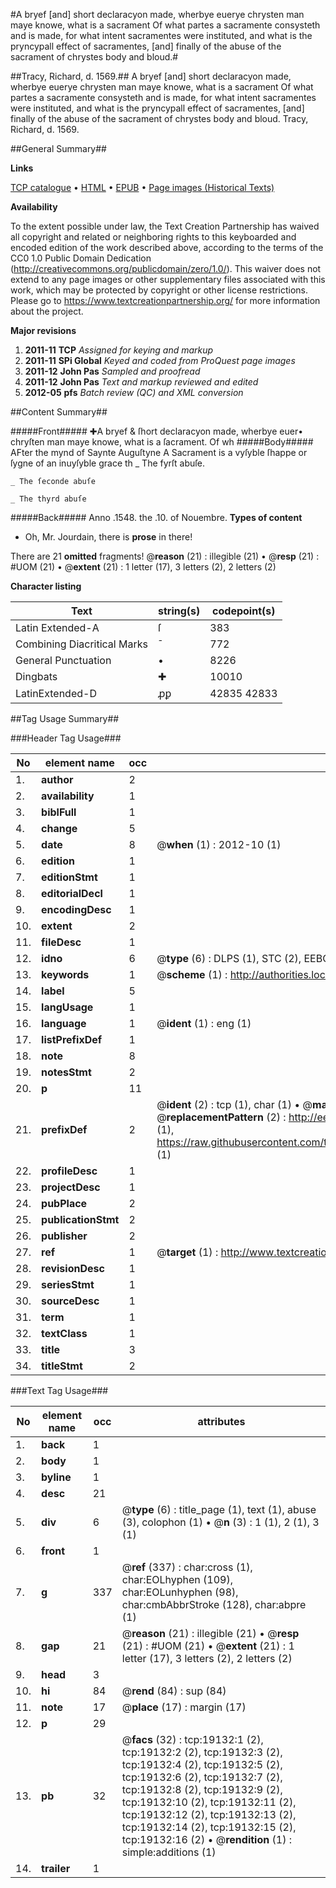 #A bryef [and] short declaracyon made, wherbye euerye chrysten man maye knowe, what is a sacrament Of what partes a sacramente consysteth and is made, for what intent sacramentes were instituted, and what is the pryncypall effect of sacramentes, [and] finally of the abuse of the sacrament of chrystes body and bloud.#

##Tracy, Richard, d. 1569.##
A bryef [and] short declaracyon made, wherbye euerye chrysten man maye knowe, what is a sacrament Of what partes a sacramente consysteth and is made, for what intent sacramentes were instituted, and what is the pryncypall effect of sacramentes, [and] finally of the abuse of the sacrament of chrystes body and bloud.
Tracy, Richard, d. 1569.

##General Summary##

**Links**

[TCP catalogue](http://www.ota.ox.ac.uk/tcp/)  • 
[HTML](http://tei.it.ox.ac.uk/tcp/Texts-HTML/free/A13/A13855.html)  • 
[EPUB](http://tei.it.ox.ac.uk/tcp/Texts-EPUB/free/A13/A13855.epub) • 
[Page images (Historical Texts)](https://historicaltexts.jisc.ac.uk/eebo-99853737e)

**Availability**

To the extent possible under law, the Text Creation Partnership has waived all copyright and related or neighboring rights to this keyboarded and encoded edition of the work described above, according to the terms of the CC0 1.0 Public Domain Dedication (http://creativecommons.org/publicdomain/zero/1.0/). This waiver does not extend to any page images or other supplementary files associated with this work, which may be protected by copyright or other license restrictions. Please go to https://www.textcreationpartnership.org/ for more information about the project.

**Major revisions**

1. __2011-11__ __TCP__ *Assigned for keying and markup*
1. __2011-11__ __SPi Global__ *Keyed and coded from ProQuest page images*
1. __2011-12__ __John Pas__ *Sampled and proofread*
1. __2011-12__ __John Pas__ *Text and markup reviewed and edited*
1. __2012-05__ __pfs__ *Batch review (QC) and XML conversion*

##Content Summary##

#####Front#####
✚A bryef & ſhort declaracyon made, wherbye euer• chryſten man maye knowe, what is a ſacrament. Of wh
#####Body#####
AFter the mynd of Saynte Auguſtyne A Sacrament is a vyſyble ſhappe or ſygne of an inuyſyble grace th
    _ The fyrſt abuſe.

    _ The ſeconde abuſe

    _ The thyrd abuſe

#####Back#####
Anno .1548. the .10. of Nouembre.
**Types of content**

  * Oh, Mr. Jourdain, there is **prose** in there!

There are 21 **omitted** fragments! 
 @__reason__ (21) : illegible (21)  •  @__resp__ (21) : #UOM (21)  •  @__extent__ (21) : 1 letter (17), 3 letters (2), 2 letters (2)

**Character listing**


|Text|string(s)|codepoint(s)|
|---|---|---|
|Latin Extended-A|ſ|383|
|Combining             Diacritical Marks|̄|772|
|General Punctuation|•|8226|
|Dingbats|✚|10010|
|LatinExtended-D|ꝓꝑ|42835 42833|

##Tag Usage Summary##

###Header Tag Usage###

|No|element name|occ|attributes|
|---|---|---|---|
|1.|__author__|2||
|2.|__availability__|1||
|3.|__biblFull__|1||
|4.|__change__|5||
|5.|__date__|8| @__when__ (1) : 2012-10 (1)|
|6.|__edition__|1||
|7.|__editionStmt__|1||
|8.|__editorialDecl__|1||
|9.|__encodingDesc__|1||
|10.|__extent__|2||
|11.|__fileDesc__|1||
|12.|__idno__|6| @__type__ (6) : DLPS (1), STC (2), EEBO-CITATION (1), PROQUEST (1), VID (1)|
|13.|__keywords__|1| @__scheme__ (1) : http://authorities.loc.gov/ (1)|
|14.|__label__|5||
|15.|__langUsage__|1||
|16.|__language__|1| @__ident__ (1) : eng (1)|
|17.|__listPrefixDef__|1||
|18.|__note__|8||
|19.|__notesStmt__|2||
|20.|__p__|11||
|21.|__prefixDef__|2| @__ident__ (2) : tcp (1), char (1)  •  @__matchPattern__ (2) : ([0-9\-]+):([0-9IVX]+) (1), (.+) (1)  •  @__replacementPattern__ (2) : http://eebo.chadwyck.com/downloadtiff?vid=$1&page=$2 (1), https://raw.githubusercontent.com/textcreationpartnership/Texts/master/tcpchars.xml#$1 (1)|
|22.|__profileDesc__|1||
|23.|__projectDesc__|1||
|24.|__pubPlace__|2||
|25.|__publicationStmt__|2||
|26.|__publisher__|2||
|27.|__ref__|1| @__target__ (1) : http://www.textcreationpartnership.org/docs/. (1)|
|28.|__revisionDesc__|1||
|29.|__seriesStmt__|1||
|30.|__sourceDesc__|1||
|31.|__term__|1||
|32.|__textClass__|1||
|33.|__title__|3||
|34.|__titleStmt__|2||


###Text Tag Usage###

|No|element name|occ|attributes|
|---|---|---|---|
|1.|__back__|1||
|2.|__body__|1||
|3.|__byline__|1||
|4.|__desc__|21||
|5.|__div__|6| @__type__ (6) : title_page (1), text (1), abuse (3), colophon (1)  •  @__n__ (3) : 1 (1), 2 (1), 3 (1)|
|6.|__front__|1||
|7.|__g__|337| @__ref__ (337) : char:cross (1), char:EOLhyphen (109), char:EOLunhyphen (98), char:cmbAbbrStroke (128), char:abpre (1)|
|8.|__gap__|21| @__reason__ (21) : illegible (21)  •  @__resp__ (21) : #UOM (21)  •  @__extent__ (21) : 1 letter (17), 3 letters (2), 2 letters (2)|
|9.|__head__|3||
|10.|__hi__|84| @__rend__ (84) : sup (84)|
|11.|__note__|17| @__place__ (17) : margin (17)|
|12.|__p__|29||
|13.|__pb__|32| @__facs__ (32) : tcp:19132:1 (2), tcp:19132:2 (2), tcp:19132:3 (2), tcp:19132:4 (2), tcp:19132:5 (2), tcp:19132:6 (2), tcp:19132:7 (2), tcp:19132:8 (2), tcp:19132:9 (2), tcp:19132:10 (2), tcp:19132:11 (2), tcp:19132:12 (2), tcp:19132:13 (2), tcp:19132:14 (2), tcp:19132:15 (2), tcp:19132:16 (2)  •  @__rendition__ (1) : simple:additions (1)|
|14.|__trailer__|1||
